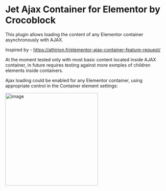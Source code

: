 # Jet Ajax Container for Elementor by Crocoblock

This plugin allows loading the content of any Elementor container asynchronously with AJAX.

Inspired by - https://athirion.fr/elementor-ajax-container-feature-request/

At the moment tested only with most basic content located inside AJAX container, in future requires testing against more exmples of children elements inside containers.

Ajax loading could be enabled for any Elementor container, using appropriate control in the Container element settings:

<img width="290" alt="image" src="https://github.com/MjHead/jet-ajax-container/assets/4987981/8ec12753-13f0-466c-af8c-288b30bd1f96">

